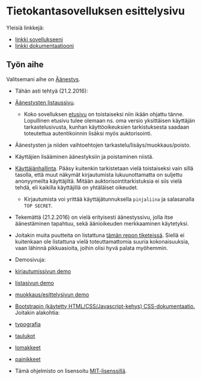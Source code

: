 # Tietokantasovelluksen esittelysivu

Yleisiä linkkejä:

* [linkki sovellukseeni](https://pjalkane.users.cs.helsinki.fi/aanestys)
* [linkki dokumentaatiooni](https://github.com/pinjaliina/aanestys/tree/master/doc/dokumentaatio.pdf)

## Työn aihe

Valitsemani aihe on [Äänestys](http://advancedkittenry.github.io/suunnittelu_ja_tyoymparisto/aiheet/Aanestys.html).

* Tähän asti tehtyä (21.2.2016):
 * [Äänestysten listaussivu](http://pjalkane.users.cs.helsinki.fi/aanestys/poll).
   * Koko sovelluksen [etusivu](http://pjalkane.users.cs.helsinki.fi/aanestys) on toistaiseksi niin ikään ohjattu tänne. Lopullinen etusivu tulee olemaan ns. oma versio yksittäisen käyttäjän tarkastelusivusta, kunhan käyttöoikeuksien tarkistuksesta saadaan toteutettua autentikoinnin lisäksi myös auktorisointi.
 * Äänestysten ja niiden vaihtoehtojen tarkastelu/lisäys/muokkaus/poisto.
 * Käyttäjien lisääminen äänestyksiin ja poistaminen niistä.
 * [Käyttäjänhallinta](http://pjalkane.users.cs.helsinki.fi/aanestys/user). Pääsy kuitenkin tarkistetaan vielä toistaiseksi vain sillä tasolla, että muut näkymät kirjautumista lukuunottamatta on suljettu anonyymeilta käyttäjiltä. Mitään auktorisointitarkistuksia ei siis vielä tehdä, eli kaikilla käyttäjillä on yhtäläiset oikeudet.
   * Kirjautumista voi yrittää käyttäjätunnuksella ```pinjaliina``` ja salasanalla ```TOP SECRET```.

* Tekemättä (21.2.2016) on vielä erityisesti äänestyssivu, jolla itse äänestäminen tapahtuu, sekä äänioikeuden merkkaaminen käytetyksi.
* Joitakin muita puutteita on listattuna [tämän repon tiketeissä](https://github.com/pinjaliina/aanestys/issues). Siellä ei kuitenkaan ole listattuna vielä toteuttamattomia suuria kokonaisuuksia, vaan lähinnä pikkuasioita, joihin olisi hyvä palata myöhemmin.

* Demosivuja:
 * [kirjautumissivun demo](http://pjalkane.users.cs.helsinki.fi/aanestys/login)
 * [listasivun demo](http://pjalkane.users.cs.helsinki.fi/aanestys/poll_list)
 * [muokkaus/esittelysivun demo](http://pjalkane.users.cs.helsinki.fi/aanestys/poll_manage_options)

* [Bootstrapin (käytetty HTML/CSS/Javascript-kehys) CSS-dokumentaatio.](http://getbootstrap.com/css/) Joitakin alakohtia:
 * [typografia](http://getbootstrap.com/css/#type)
 * [taulukot](http://getbootstrap.com/css/#tables)
 * [lomakkeet](http://getbootstrap.com/css/#forms)
 * [painikkeet](http://getbootstrap.com/css/#buttons)

* Tämä ohjelmisto on lisensoitu [MIT-lisenssillä](https://github.com/pinjaliina/aanestys/LICENSE.txt).
